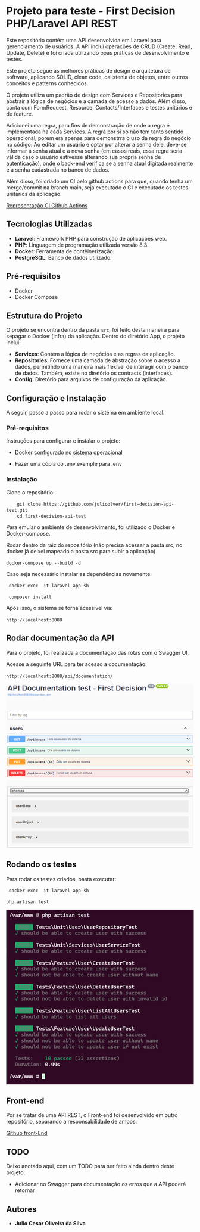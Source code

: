 # Projeto para teste - First Decision PHP/Laravel API REST

Este repositório contém uma API desenvolvida em Laravel para gerenciamento de usuários. A API inclui operações de CRUD (Create, Read, Update, Delete) e foi criada utilizando boas práticas de desenvolvimento e testes.

Este projeto segue as melhores práticas de design e arquitetura de software, aplicando SOLID, clean code, calistenia de objetos, entre outros conceitos e patterns conhecidos.

O projeto utiliza um padrão de design com Services e Repositories para abstrair a lógica de negócios e a camada de acesso a dados. Além disso, conta com FormRequest, Resource, Contacts/Interfaces e testes unitários e de feature.

Adicionei uma regra, para fins de demonstração de onde a regra é implementada na cada Services. A regra por si só não tem tanto sentido operacional, porém era apenas para demonstrra o uso da regra do negócio no código: Ao editar um usuário e optar por alterar a senha dele, deve-se informar a senha atual e a nova senha (em casos reais, essa regra seria válida caso o usuário estivesse alterando sua própria senha de autenticação), onde o back-end verifica se a senha atual digitada realmente é a senha cadastrada no banco de dados.

Além disso, foi criado um CI pelo github actions para que, quando tenha um merge/commit na branch main, seja executado o CI e executado os testes unitários da aplicação.

[Representação CI Github Actions](images/ci-tests.png)

## Tecnologias Utilizadas

- **Laravel**: Framework PHP para construção de aplicações web.
- **PHP**: Linguagem de programação utilizada versão 8.3.
- **Docker**: Ferramenta de contêinerização.
- **PostgreSQL**: Banco de dados utilizado.

## Pré-requisitos

- Docker
- Docker Compose


## Estrutura do Projeto

O projeto se encontra dentro da pasta `src`, foi feito desta maneira para sepagar o Docker (infra) da aplicação. Dentro do diretório App, o projeto inclui:

-   **Services**: Contém a lógica de negócios e as regras da aplicação.
-   **Repositories**: Fornece uma camada de abstração sobre o acesso a dados, permitindo uma maneira mais flexível de interagir com o banco de dados. Também, existe no diretório os contracts (interfaces).
-   **Config**: Diretório para arquivos de configuração da aplicação.

## Configuração e Instalação

A seguir, passo a passo para rodar o sistema em ambiente local.

### Pré-requisitos

Instruções para configurar e instalar o projeto:

-   Docker configurado no sistema operacional

-   Fazer uma cópia do .env.exemple para .env

### Instalação

Clone o repositório:

```
    git clone https://github.com/julioolver/first-decision-api-test.git
    cd first-decision-api-test
```

Para emular o ambiente de desenvolvimento, foi utilizado o Docker e Docker-compose.

Rodar dentro da raiz do repositório (não precisa acessar a pasta src, no docker já deixei mapeado a pasta src para subir a aplicação)

```
docker-compose up --build -d
```

Caso seja necessário instalar as dependências novamente:

```
 docker exec -it laravel-app sh
```

```
 composer install
```
Após isso, o sistema se torna acessível via:

`http://localhost:8088`

## Rodar documentação da API

Para o projeto, foi realizada a documentação das rotas com o Swagger UI.

Acesse a seguinte URL para ter acesso a documentação:

`http://localhost:8088/api/documentation/`

![Swagger em funcionamento](images/swagger.png)

## Rodando os testes

Para rodar os testes criados, basta executar:

```
 docker exec -it laravel-app sh
```

```
php artisan test
```

![Testes](images/test-phpunit.png)
## Front-end

Por se tratar de uma API REST, o Front-end foi desenvolvido em outro repositório, separando a responsabilidade de ambos:

[Github front-End](https://github.com/julioolver/first-decision-front-end-test)


## TODO

Deixo anotado aqui, com um TODO para ser feito ainda dentro deste projeto:

-   Adicionar no Swagger para documentação os erros que a API poderá retornar

## Autores

-   **Julio Cesar Oliveira da Silva**
